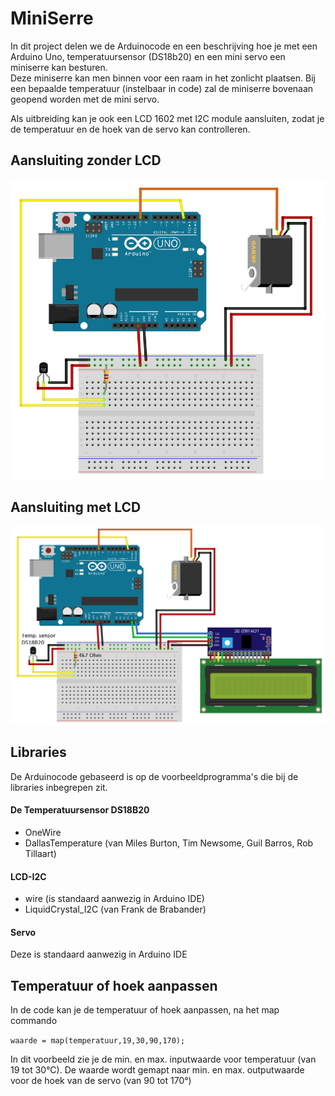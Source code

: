 # MiniSerre

In dit project delen we de Arduinocode en een beschrijving hoe je met een Arduino Uno, temperatuursensor (DS18b20) en een mini servo een miniserre kan besturen.  
Deze miniserre kan men binnen voor een raam in het zonlicht plaatsen.  Bij een bepaalde temperatuur (instelbaar in code) zal de miniserre bovenaan geopend worden met de mini servo.

Als uitbreiding kan je ook een LCD 1602 met I2C module aansluiten, zodat je de temperatuur en de hoek van de servo kan controlleren.

## Aansluiting zonder LCD
![MiniSerre](https://github.com/moeskopsjan/MiniSerre/blob/main/ArduinoUnoTempSensServo.PNG)

## Aansluiting met LCD
![MiniSerreMetLCD](https://github.com/moeskopsjan/MiniSerre/blob/main/ArduinoUnoTempSensServoLCD_labels.PNG)


## Libraries
De Arduinocode gebaseerd is op de voorbeeldprogramma's die bij de libraries inbegrepen zit.
#### De Temperatuursensor DS18B20
* OneWire
* DallasTemperature (van Miles Burton, Tim Newsome, Guil Barros, Rob Tillaart)

#### LCD-I2C
* wire  (is standaard aanwezig in Arduino IDE)
* LiquidCrystal_I2C  (van Frank de Brabander)

#### Servo
Deze is standaard aanwezig in Arduino IDE


## Temperatuur of hoek aanpassen
In de code kan je de temperatuur of hoek aanpassen, na het map commando

`waarde = map(temperatuur,19,30,90,170); `

In dit voorbeeld zie je de min. en max. inputwaarde voor temperatuur  (van 19 tot 30°C). 
De waarde wordt gemapt naar min. en max. outputwaarde voor de hoek van de servo (van 90 tot 170°)
